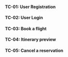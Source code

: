 #### TC-01: User Registration
#### TC-02: User Login
#### TC-03: Book a flight
#### TC-04: Itinerary preview
#### TC-05: Cancel a reservation